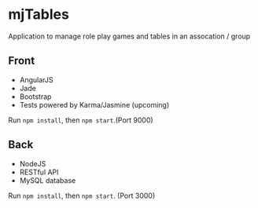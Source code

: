 # mjTables
Application to manage role play games and tables in an assocation / group

## Front
* AngularJS
* Jade
* Bootstrap
* Tests powered by Karma/Jasmine (upcoming)

Run `npm install`, then `npm start`.(Port 9000)

## Back
* NodeJS
* RESTful API
* MySQL database

Run `npm install`, then `npm start`. (Port 3000)